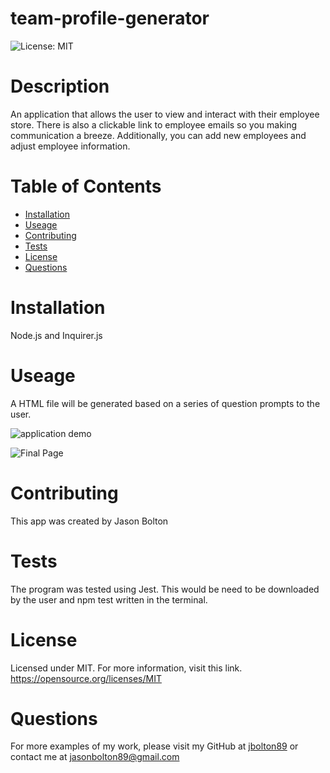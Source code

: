 # team-profile-generator

![License: MIT](https://img.shields.io/badge/License-MIT-yellow.svg)

 # Description
 
An application that allows the user to view and interact with their employee store. There is also a clickable link to employee emails so you making communication a breeze. Additionally, you can add new employees and adjust employee information. 


 # Table of Contents
 
 * [Installation](#installation)
 * [Useage](#useage)
 * [Contributing](#contributing)
 * [Tests](#tests)
 * [License](#license)
 * [Questions](#questions)


 # Installation
 Node.js and Inquirer.js


 # Useage

 A HTML file will be generated based on a series of question prompts to the user. 


 
 
 ![application demo]()
 
 
 ![Final Page]()
 


 # Contributing
 This app was created by Jason Bolton
 

 # Tests
 The program was tested using Jest. This would be need to be downloaded by the user and npm test written in the terminal.
 

 # License
  Licensed under MIT.
  For more information, visit this link.
  https://opensource.org/licenses/MIT
  
  
# Questions
For more examples of my work, please visit my GitHub at [jbolton89](https://github.com/jbolton89)
or contact me at
jasonbolton89@gmail.com